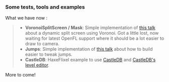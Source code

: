 ### Some tests, tools and examples
What we have now : 
> - **VoronoiSplitScreen / Mask**:
Simple implementation of [this talk](https://www.youtube.com/watch?v=tu-Qe66AvtY) about a dynamic split screen using Voronoi.
Got a little lost, now waiting for latest OpenFL support where it should be a lot easier to draw to camera.
> - **Jumps**:
Simple implementation of [this talk](https://www.youtube.com/watch?v=hG9SzQxaCm8) about how to build easier to tweak jumps.
> - **CastleDB**:
HaxeFlixel example to use [CastleDB](https://github.com/ncannasse/castle) and [CastleDB's level editor](http://castledb.org/#level).

More to come!
